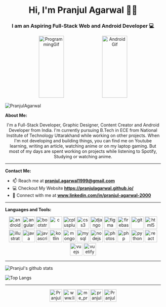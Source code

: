 <h1 align="center"> Hi, I'm Pranjul Agarwal 👋🤓</h1>
<h3 align="center"> I am an Aspiring Full-Stack Web and Android Developer  💻</h3>
<p align="center">
<img src="https://wpfixd.com/wp-content/uploads/2019/01/home-gif.gif" alt="ProgrammingGif" width="40%" height="200" />
<img src="https://cdn57.androidauthority.net/wp-content/uploads/2019/08/New-Android-Logo-evolution.gif" alt="AndroidGif" width="40%" height="200" />
</p>
<p align="left"> <img src="https://komarev.com/ghpvc/?username=PranjulAgarwal" alt="PranjulAgarwal" /> </p>

**About Me:**
<p align="center">I'm a Full-Stack Developer, Graphic Designer, Content Creator and Android Developer from India.
I'm currently pursuing B.Tech in ECE from National Institute of Technology Uttarakhand while working on other projects.
When I'm not developing and building things, you can find me on Youtube learning, writing an article, watching anime or on my laptop gaming. But most of my days are spent working on projects while listening to Spotify, Studying or watching anime.</p>

---
**Contact Me:**
- 📫 Reach me at [**pranjul.agarwal1999@gmail.com**](https://mail.google.com/mail/?view=cm&fs=1&to=pranjul.agarwal1999@gmail.comtarget="_blank")
- 💻 Checkout My Website **https://pranjulagarwal.github.io/**
- 🔗 Connect with me at **www.linkedin.com/in/pranjul-agarwal-2000**

---

**Languages and Tools:**

<p align="center">
<img  src="https://devicons.github.io/devicon/devicon.git/icons/android/android-original-wordmark.svg" alt="android" width="40" height="40"/>
<img  src="https://devicon.dev/devicon.git/icons/angularjs/angularjs-original-wordmark.svg" alt="angularjs" width="40" height="40"/>
<img  src="https://devicons.github.io/devicon/devicon.git/icons/bootstrap/bootstrap-plain.svg" alt="bootstrap" width="40" height="40"/> 
<img  src="https://devicons.github.io/devicon/devicon.git/icons/c/c-original.svg" alt="c" width="40" height="40"/> 
<img  src="https://devicons.github.io/devicon/devicon.git/icons/cplusplus/cplusplus-original.svg" alt="cplusplus" width="40" height="40"/> 
<img  src="https://devicons.github.io/devicon/devicon.git/icons/css3/css3-original-wordmark.svg" alt="css3" width="40" height="40"/> 
<img  src="https://devicons.github.io/devicon/devicon.git/icons/django/django-original.svg" alt="django" width="40" height="40"/> 
<img  src="https://www.vectorlogo.zone/logos/figma/figma-icon.svg" alt="figma" width="40" height="40"/> 
<img  src="https://www.vectorlogo.zone/logos/firebase/firebase-icon.svg" alt="firebase" width="40" height="40"/> 
<img  src="https://www.vectorlogo.zone/logos/git-scm/git-scm-icon.svg" alt="git" width="40" height="40"/> 
<img  src="https://devicons.github.io/devicon/devicon.git/icons/html5/html5-original-wordmark.svg" alt="html5" width="40" height="40"/> 
<img  src="https://www.vectorlogo.zone/logos/adobe_illustrator/adobe_illustrator-icon.svg" alt="illustrator" width="40" height="40"/> 
<img  src="https://devicons.github.io/devicon/devicon.git/icons/java/java-original-wordmark.svg" alt="java" width="40" height="40"/> 
<img  src="https://devicons.github.io/devicon/devicon.git/icons/javascript/javascript-original.svg" alt="javascript" width="40" height="40"/> 
<img  src="https://www.vectorlogo.zone/logos/kotlinlang/kotlinlang-icon.svg" alt="kotlin" width="40" height="40"/> 
<img  src="https://devicons.github.io/devicon/devicon.git/icons/mongodb/mongodb-original-wordmark.svg" alt="mongodb" width="40" height="40"/> 
<img  src="https://devicons.github.io/devicon/devicon.git/icons/mysql/mysql-original-wordmark.svg" alt="mysql" width="40" height="40"/> 
<img  src="https://devicons.github.io/devicon/devicon.git/icons/nodejs/nodejs-original-wordmark.svg" alt="nodejs" width="40" height="40"/> 
<img  src="https://devicons.github.io/devicon/devicon.git/icons/photoshop/photoshop-plain.svg" alt="photoshop" width="40" height="40"/> 
<img  src="https://devicons.github.io/devicon/devicon.git/icons/php/php-original.svg" alt="php" width="40" height="40"/> 
<img  src="https://devicons.github.io/devicon/devicon.git/icons/python/python-original.svg" alt="python" width="40" height="40"/> 
<img  src="https://devicons.github.io/devicon/devicon.git/icons/react/react-original-wordmark.svg" alt="react" width="40" height="40"/> 
<img  src="https://devicons.github.io/devicon/devicon.git/icons/vuejs/vuejs-original-wordmark.svg" alt="vuejs" width="40" height="40"/> 
<img  src="https://bestofjs.org/logos/vuetify.svg" alt="vuetify" width="40" height="40"/>
</p>

---

![Pranjul's github stats](https://github-readme-stats.vercel.app/api?username=PranjulAgarwal&count_private=true&show_icons=true&theme=gotham&hide_border=true&include_all_commits=true)

![Top Langs](https://github-readme-stats.vercel.app/api/top-langs/?username=PranjulAgarwal&theme=gotham&hide_border=true&layout=compact)

---

<p align="center">
<a href="https://twitter.com/PranjulAgarwal6" target="blank"><img  align="center" src="https://cdn.jsdelivr.net/npm/simple-icons@3.0.1/icons/twitter.svg" alt="PranjulAgarwal6" height="40" width="40" /></a>
<a href="https://www.linkedin.com/in/pranjul-agarwal-2000" target="blank"><img   align="center" src="https://cdn.jsdelivr.net/npm/simple-icons@3.0.1/icons/linkedin.svg" alt="www.linkedin.com/in/pranjul-agarwal-2000" height="40" width="40" /></a>
<a href="https://instagram.com/me_pranjul_agarwal" target="blank"><img   align="center" src="https://cdn.jsdelivr.net/npm/simple-icons@3.0.1/icons/instagram.svg" alt="me_pranjul_agarwal" height="40" width="40" /></a>
<a href="https://www.codechef.com/users/pranjulagarwal" target="blank"><img   align="center" src="https://cdn.jsdelivr.net/npm/simple-icons@3.1.0/icons/codechef.svg" alt="pranjulagarwal" height="40" width="40" /></a>
<a href="https://codeforces.com/profile/Pranjul_Uchiha" target="blank"><img   align="center" src="https://cdn.jsdelivr.net/npm/simple-icons@3.1.0/icons/codeforces.svg" alt="Pranjul_Uchiha" height="40" width="40" /></a>
</p>